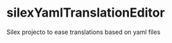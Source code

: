 silexYamlTranslationEditor
==========================

Silex projecto to ease translations based on yaml files
